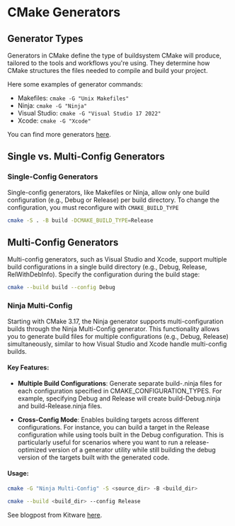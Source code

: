 # CMake Generators

## Generator Types

Generators in CMake define the type of buildsystem CMake will produce, tailored to the tools and workflows you're using. They determine how CMake structures the files needed to compile and build your project.

Here some examples of generator commands:

- Makefiles: `cmake -G "Unix Makefiles"`
- Ninja: `cmake -G "Ninja"`
- Visual Studio: `cmake -G "Visual Studio 17 2022"`
- Xcode: `cmake -G "Xcode"`

You can find more generators [here](https://cmake.org/cmake/help/latest/manual/cmake-generators.7.html#cmake-generators).

## Single vs. Multi-Config Generators

### Single-Config Generators

Single-config generators, like Makefiles or Ninja, allow only one build configuration (e.g., Debug or Release) per build directory. To change the configuration, you must reconfigure with `CMAKE_BUILD_TYPE`

```sh
cmake -S . -B build -DCMAKE_BUILD_TYPE=Release
```

## Multi-Config Generators

Multi-config generators, such as Visual Studio and Xcode, support multiple build configurations in a single build directory (e.g., Debug, Release, RelWithDebInfo). Specify the configuration during the build stage:

```sh
cmake --build build --config Debug
```

### Ninja Multi-Config

Starting with CMake 3.17, the Ninja generator supports multi-configuration builds through the Ninja Multi-Config generator. This functionality allows you to generate build files for multiple configurations (e.g., Debug, Release) simultaneously, similar to how Visual Studio and Xcode handle multi-config builds.

#### Key Features:

- **Multiple Build Configurations**: Generate separate build-<Config>.ninja files for each configuration specified in CMAKE_CONFIGURATION_TYPES. For example, specifying Debug and Release will create build-Debug.ninja and build-Release.ninja files.

- **Cross-Config Mode**: Enables building targets across different configurations. For instance, you can build a target in the Release configuration while using tools built in the Debug configuration. This is particularly useful for scenarios where you want to run a release-optimized version of a generator utility while still building the debug version of the targets built with the generated code. 

#### Usage:

```sh
cmake -G "Ninja Multi-Config" -S <source_dir> -B <build_dir>
```

```sh
cmake --build <build_dir> --config Release
```

See blogpost from Kitware [here](https://www.kitware.com/multi-config-ninja-generator-in-cmake-3-17/).
